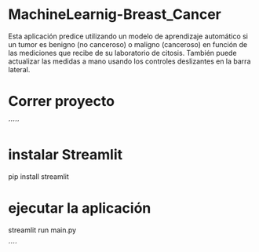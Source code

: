 # MachineLearnig-Breast_Cancer
Esta aplicación predice utilizando un modelo de aprendizaje automático si un tumor es benigno (no canceroso) o maligno (canceroso) en función de las mediciones que recibe de su laboratorio de citosis. También puede actualizar las medidas a mano usando los controles deslizantes en la barra lateral.

# Correr proyecto
´´´´´
# instalar Streamlit
 pip install streamlit

# ejecutar la aplicación
 streamlit run main.py

´´´´